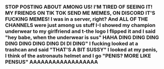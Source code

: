 ### STOP POSTING ABOUT AMONG US! I'M TIRED OF SEEING IT! MY FRIENDS ON TIK TOK SEND ME MEMES, ON DISCORD IT'S FUCKING MEMES! I was in a server, right? And ALL OF THE CHANNELS were just among us stuff I-I showed my champion underwear to my girlfriend and t-the logo I flipped it and I said "hey babe, when the underwear is sus" HAHA DING DING DING DING DING DING DING DI DI DING" I fucking looked at a trashcan and said "THAT'S A BIT SUSSY" I looked at my penis, I think of the astronauts helmet and I go "PENIS? MORE LIKE PENSUS" AAAAAAAAAAAAAAAAAA
<!--
**BeeMario/BeeMario** is a ✨ _stupid_ ✨ repository because its `README.md` (this file) appears on your GitHub profile.

Here are some ideas to get you started:

- 🔭 I’m currently working on ...
- 🌱 I’m currently learning ...
- 👯 I’m looking to collaborate on ...
- 🤔 I’m looking for help with ...
- 💬 Ask me about ...
- 📫 How to reach me: ...
- 😄 Pronouns: ...
- ⚡ Fun fact: ...
- ass
-->
